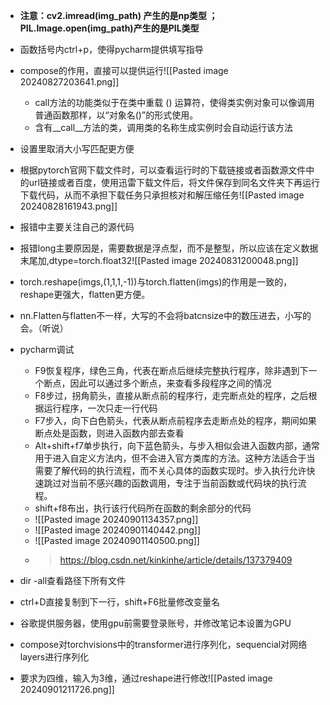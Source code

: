 - **注意：cv2.imread(img_path) 产生的是np类型 ；  PIL.Image.open(img_path)产生的是PIL类型**
- 函数括号内ctrl+p，使得pycharm提供填写指导
- compose的作用，直接可以提供运行![[Pasted image 20240827203641.png]]
	- call方法的功能类似于在类中重载 () 运算符，使得类实例对象可以像调用普通函数那样，以“对象名()”的形式使用。
	- 含有__call__方法的类，调用类的名称生成实例时会自动运行该方法
- 设置里取消大小写匹配更方便
- 根据pytorch官网下载文件时，可以查看运行时的下载链接或者函数源文件中的url链接或者百度，使用迅雷下载文件后，将文件保存到同名文件夹下再运行下载代码，从而不承担下载任务只承担核对和解压缩任务![[Pasted image 20240828161943.png]]
- 报错中主要关注自己的源代码
- 报错long主要原因是，需要数据是浮点型，而不是整型，所以应该在定义数据末尾加,dtype=torch.float32![[Pasted image 20240831200048.png]]
- torch.reshape(imgs,(1,1,1,-1))与torch.flatten(imgs)的作用是一致的，reshape更强大，flatten更方便。
- nn.Flatten与flatten不一样，大写的不会将batcnsize中的数压进去，小写的会。（听说）
- pycharm调试
	- F9恢复程序，绿色三角，代表在断点后继续完整执行程序，除非遇到下一个断点，因此可以通过多个断点，来查看多段程序之间的情况
	- F8步过，拐角箭头，直接从断点前的程序行，走完断点处的程序，之后根据运行程序，一次只走一行代码
	- F7步入，向下白色箭头，代表从断点前程序去走断点处的程序，期间如果断点处是函数，则进入函数内部去查看
	- Alt+shift+f7单步执行，向下蓝色箭头，与步入相似会进入函数内部，通常用于进入自定义方法内，但不会进入官方类库的方法。这种方法适合于当需要了解代码的执行流程，而不关心具体的函数实现时。步入执行允许快速跳过对当前不感兴趣的函数调用，专注于当前函数或代码块的执行流程。
	- shift+f8布出，执行该行代码所在函数的剩余部分的代码
	- ![[Pasted image 20240901134357.png]]
	- ![[Pasted image 20240901140442.png]]
	- ![[Pasted image 20240901140500.png]]
	- > https://blog.csdn.net/kinkinhe/article/details/137379409

- dir -all查看路径下所有文件
- ctrl+D直接复制到下一行，shift+F6批量修改变量名
- 谷歌提供服务器，使用gpu前需要登录账号，并修改笔记本设置为GPU
- compose对torchvisions中的transformer进行序列化，sequencial对网络layers进行序列化
- 要求为四维，输入为3维，通过reshape进行修改![[Pasted image 20240901211726.png]]